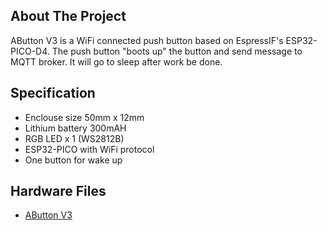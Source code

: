 ## About The Project

AButton V3 is a WiFi connected push button based on EspressIF's ESP32-PICO-D4.  The push button "boots up" the button and send message to MQTT broker. It will go to sleep after work be done.

## Specification

* Enclouse size 50mm x 12mm
* Lithium battery 300mAH
* RGB LED x 1 (WS2812B)
* ESP32-PICO with WiFi protocol
* One button for wake up

## Hardware Files

* [AButton V3](https://github.com/AprilBrother/ab-hardware/tree/master/abutton-v3)

